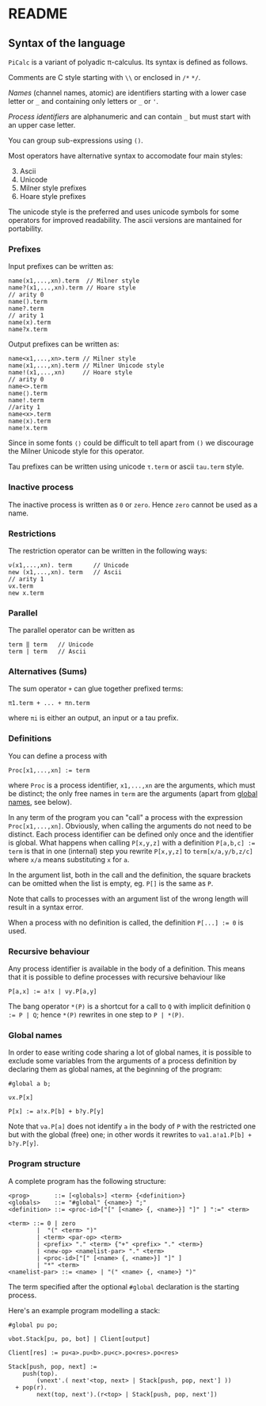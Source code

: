 README
======

## Syntax of the language

`PiCalc` is a variant of polyadic π-calculus.
Its syntax is defined as follows.

Comments are C style starting with `\\` or enclosed in `/*` `*/`.

*Names* (channel names, atomic) are identifiers starting with a lower case
letter or `_` and containing only letters or `_` or `'`.

*Process identifiers* are alphanumeric and can contain `_` but must start with
an upper case letter.

You can group sub-expressions using `()`.

Most operators have alternative syntax to accomodate four main styles:

 3. Ascii
 4. Unicode
 1. Milner style prefixes
 2. Hoare style prefixes

The unicode style is the preferred and uses unicode symbols for some operators
for improved readability.
The ascii versions are mantained for portability.

### Prefixes

Input prefixes can be written as:

```
name(x1,...,xn).term  // Milner style
name?(x1,...,xn).term // Hoare style
// arity 0
name().term
name?.term
// arity 1
name(x).term
name?x.term
```

Output prefixes can be written as:

```
name<x1,...,xn>.term // Milner style
name⟨x1,...,xn⟩.term // Milner Unicode style
name!(x1,...,xn)     // Hoare style
// arity 0
name<>.term
name⟨⟩.term
name!.term
//arity 1
name<x>.term
name⟨x⟩.term
name!x.term
```
Since in some fonts `⟨⟩` could be difficult to tell apart from `()` we
discourage the Milner Unicode style for this operator.

Tau prefixes can be written using unicode `τ.term` or ascii `tau.term` style.

### Inactive process

The inactive process is written as `0` or `zero`.
Hence `zero` cannot be used as a name.

### Restrictions

The restriction operator can be written in the following ways:

```
ν(x1,...,xn). term      // Unicode
new (x1,...,xn). term   // Ascii
// arity 1
νx.term
new x.term
```

### Parallel

The parallel operator can be written as

```
term ‖ term   // Unicode
term | term   // Ascii
```

### Alternatives (Sums)

The sum operator `+` can glue together prefixed terms:

```
π1.term + ... + πn.term
```

where `πi` is either an output, an input or a tau prefix.

### Definitions

You can define a process with

```
Proc[x1,...,xn] := term
```

where `Proc` is a process identifier, `x1,...,xn` are the arguments, which must
be distinct; the only free names in `term` are the arguments (apart from
[global names](global-names), see below).

In any term of the program you can "call" a process with the expression
`Proc[x1,...,xn]`. Obviously, when calling the arguments do not need to be
distinct. Each process identifier can be defined only once and the identifier is
global.
What happens when calling `P[x,y,z]` with a definition `P[a,b,c] := term` is
that in one (internal) step you rewrite `P[x,y,z]` to `term[x/a,y/b,z/c]` where
`x/a` means substituting `x` for `a`.

In the argument list, both in the call and the definition, the square brackets
can be omitted when the list is empty, eg. `P[]` is the same as `P`.

Note that calls to processes with an argument list of the wrong length will
result in a syntax error.

When a process with no definition is called, the definition `P[...] := 0` is
used.

### Recursive behaviour

Any process identifier is available in the body of a definition.
This means that it is possible to define processes with recursive behaviour like

```
P[a,x] := a!x | νy.P[a,y]
```

The bang operator `*(P)` is a shortcut for a call to `Q` with implicit
definition `Q := P | Q`; hence `*(P)` rewrites in one step to `P | *(P)`.


### Global names

In order to ease writing code sharing a lot of global names, it is possible to
exclude some variables from the arguments of a process definition by declaring
them as global names, at the beginning of the program:

```
#global a b;

νx.P[x]

P[x] := a!x.P[b] + b?y.P[y]
```

Note that `νa.P[a]` does not identify `a` in the body of `P` with the restricted
one but with the global (free) one; in other words it rewrites to
`νa1.a!a1.P[b] + b?y.P[y]`.

### Program structure

A complete program has the following structure:

```
<prog>       ::= [<globals>] <term> {<definition>}
<globals>    ::= "#global" {<name>} ";"
<definition> ::= <proc-id>["[" [<name> {, <name>}] "]" ] ":=" <term>

<term> ::= 0 | zero
        |  "(" <term> ")"
        | <term> <par-op> <term>
        | <prefix> "." <term> {"+" <prefix> "." <term>}
        | <new-op> <namelist-par> "." <term>
        | <proc-id>["[" [<name> {, <name>}] "]" ]
        | "*" <term>
<namelist-par> ::= <name> | "(" <name> {, <name>} ")"
```

The term specified after the optional `#global` declaration is the starting process.

Here's an example program modelling a stack:

```
#global pu po;

νbot.Stack[pu, po, bot] | Client[output]

Client[res] := pu<a>.pu<b>.pu<c>.po<res>.po<res>

Stack[push, pop, next] :=
    push(top).
        (νnext'.( next'<top, next> | Stack[push, pop, next'] ))
  + pop(r).
        next(top, next').(r<top> | Stack[push, pop, next'])
```
